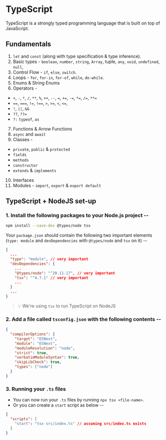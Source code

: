 # TypeScript

TypeScript is a strongly typed programming language that is built on top of JavaScript.

## Fundamentals

1. `let` and `const` (along with type specification & type inference).
2. Basic types - `boolean`, `number`, `string`, `Array`, tuple, `any`, `void`, `undefined`, `null`,
3. Control Flow - `if`, `else`, `switch`.
4. Loops - `for`, `for-in`, `for-of`, `while`, `do-while`.
5. Enums & String Enums
6. Operators -

- `+`, `-`, `*`, `/`, `**`, `%`, `++`, `--`, `=`, `+=`, `-=`, `*=`, `/=`, `**=`
- `==`, `===`, `!=`, `!==`, `>`, `>=`, `<`, `<=`,
- `!`, `||`, `&&`
- `??`, `??=`
- `?:` `typeof`, `as`

7. Functions & Arrow Functions
8. `async` and `await`
9. Classes -

- `private`, `public` & `protected`
- `fields`
- `methods`
- `constructor`
- `extends` & `implements`

10. Interfaces
11. Modules - `import`, `export` & `export default`

## TypeScript + NodeJS set-up

### 1. Install the following packages to your Node.js project --

```bash
npm install --save-dev @types/node tsx
```

Your `package.json` should contain the following two important elements (`type: module` and `devDependencies` with `@types/node` and `tsx` on it) --

```JSON
{
  ...
  "type": "module", // very important
  "devDependencies": {
    ...
    "@types/node": "^20.11.17", // very important
    "tsx": "^4.7.1" // very important
    ...
  }
  ...
}
```

> 💡 We're using `tsx` to run TypeScript on NodeJS

### 2. Add a file called `tsconfig.json` with the following contents --

```JSON
{
  "compilerOptions": {
    "target": "ESNext",
    "module": "ESNext",
    "moduleResolution": "node",
    "strict": true,
    "verbatimModuleSyntax": true,
    "skipLibCheck": true,
    "types": ["node"]
  }
}
```

### 3. Running your `.ts` files

- You can now run your `.ts` files by running `npx tsx <file-name>`.
- Or you can create a `start` script as below --

```JSON
{
  "scripts": [
    "start": "tsx src/index.ts" // assuming src/index.ts exists
  ]
}
```
